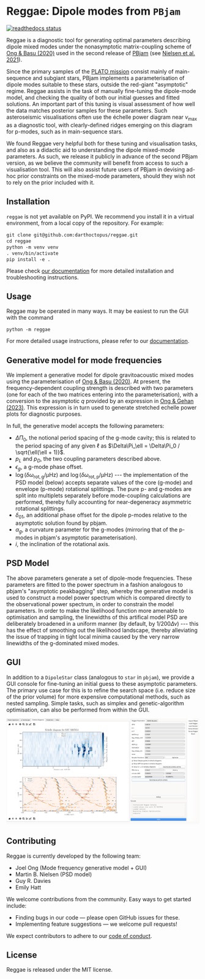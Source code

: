 # Reggae: Dipole modes from `PBjam`

<a href="https://pb-reggae.readthedocs.io/en/latest/?badge=latest"><img src="https://readthedocs.org/projects/pb-reggae/badge/?version=latest" alt="readthedocs status" /></a>

<!-- index.rst blurb start -->

Reggae is a diagnostic tool for generating optimal parameters describing dipole mixed modes under the nonasymptotic matrix-coupling scheme of [Ong & Basu (2020)](https://ui.adsabs.harvard.edu/abs/2020ApJ...898..127O/abstract) used in the second release of [PBjam](https://github.com/grd349/PBjam) (see [Nielsen et al. 2021](https://ui.adsabs.harvard.edu/abs/2021AJ....161...62N/abstract)).

Since the primary samples of the [PLATO mission](https://ui.adsabs.harvard.edu/abs/arXiv:2406.05447) consist mainly of main-sequence and subgiant stars, PBjam implements a parameterisation of dipole modes suitable to these stars, outside the red-giant "asymptotic" regime. Reggae assists in the task of manually fine-tuning the dipole-mode model, and checking the quality of both our initial guesses and fitted solutions. An important part of this tuning is visual assessment of how well the data matches posterior samples for these parameters. Such asteroseismic visualisations often use the échelle power diagram near $\nu_{\mathrm{max}}$ as a diagnostic tool, with clearly-defined ridges emerging on this diagram for p-modes, such as in main-sequence stars.

We found Reggae very helpful both for these tuning and visualisation tasks, and also as a didactic aid to understanding the dipole mixed-mode parameters. As such, we release it publicly in advance of the second PBjam version, as we believe the community will benefit from access to such a visualisation tool. This will also assist future users of PBjam in devising ad-hoc prior constraints on the mixed-mode parameters, should they wish not to rely on the prior included with it.

<!-- index.rst blurb end -->

## Installation

`reggae` is not yet available on PyPI. We recommend you install it in a virtual environment, from a local copy of the repository. For example:

```
git clone git@github.com:darthoctopus/reggae.git
cd reggae
python -m venv venv
. venv/bin/activate
pip install -e .
```

Please check [our documentation](https://pb-reggae.readthedocs.io/en/latest/installation.html) for more detailed installation and troubleshooting instructions.

## Usage

Reggae may be operated in many ways. It may be easiest to run the GUI with the command

```
python -m reggae
```

For more detailed usage instructions, please refer to our [documentation](https://pb-reggae.readthedocs.io/en/latest/usage.html).

## Generative model for mode frequencies

<!-- index.rst science start -->

We implement a generative model for dipole gravitoacoustic mixed modes using the parameterisation of [Ong & Basu (2020)](https://ui.adsabs.harvard.edu/abs/2020ApJ...898..127O/abstract). At present, the frequency-dependent coupling strength is described with two parameters (one for each of the two matrices entering into the parameterisation), with a conversion to the asymptotic $q$ provided by an expression in [Ong & Gehan (2023)](https://ui.adsabs.harvard.edu/abs/2023ApJ...946...92O/abstract). This expression is in turn used to generate stretched echelle power plots for diagnostic purposes.

In full, the generative model accepts the following parameters:

- $\Delta\Pi_0$, the notional period spacing of the g-mode cavity; this is related to the period spacing of any given $\ell$ as $\Delta\Pi_\ell = \Delta\Pi_0 / \sqrt{\ell(\ell + 1)}$.
- $p_L$ and $p_D$, the two coupling parameters described above.
- $\epsilon_g$, a g-mode phase offset.
- $\log \left(\delta\omega_\mathrm{rot, g} / \mathrm{\mu Hz}\right)$ and $\log \left(\delta\omega_\mathrm{rot, p} / \mathrm{\mu Hz}\right)$ --- the implementation of the PSD model (below) accepts separate values of the core (g-mode) and envelope (p-mode) rotational splittings. The pure p- and g-modes are split into multiplets separately before mode-coupling calculations are performed, thereby fully accounting for near-degeneracy asymmetric rotational splittings.
- $\delta_{01}$, an additional phase offset for the dipole p-modes relative to the asymptotic solution found by pbjam.
- $\alpha_g$, a curvature parameter for the g-modes (mirroring that of the p-modes in pbjam's asymptotic parameterisation).
- $i$, the inclination of the rotational axis.

<!-- index.rst science end -->

## PSD Model

The above parameters generate a set of dipole-mode frequencies. These parameters are fitted to the power spectrum in a fashion analogous to pbjam's "asymptotic peakbagging" step, whereby the generative model is used to construct a model power spectrum which is compared directly to the observational power spectrum, in order to constrain the model parameters. In order to make the likelihood function more amenable to optimisation and sampling, the linewidths of this artifical model PSD are deliberately broadened in a uniform manner (by default, by $1/200 \Delta\nu$) --- this has the effect of smoothing out the likelihood landscape, thereby alleviating the issue of trapping in tight local minima caused by the very narrow linewidths of the g-dominated mixed modes.

## GUI

In addition to a `DipoleStar` class (analogous to `star` in `pbjam`), we provide a GUI console for fine-tuning an initial guess to these asymptotic parameters. The primary use case for this is to refine the search space (i.e. reduce size of the prior volume) for more expensive computational methods, such as nested sampling. Simple tasks, such as simplex and genetic-algorithm optimisation, can also be performed from within the GUI.

![Screenshot of the GUI in operation, showing frequency and period-échelle power diagrams](screenshots/echelle.png)

## Contributing

<!-- index.rst contributing start -->

Reggae is currently developed by the following team:

- Joel Ong (Mode frequency generative model + GUI)
- Martin B. Nielsen (PSD model)
- Guy R. Davies
- Emily Hatt

We welcome contributions from the community. Easy ways to get started include:

- Finding bugs in our code — please open GitHub issues for these.
- Implementing feature suggestions — we welcome pull requests!

<!-- index.rst contributing end -->

We expect contributors to adhere to our [code of conduct](CODE_OF_CONDUCT.md).

## License

Reggae is released under the MIT license.